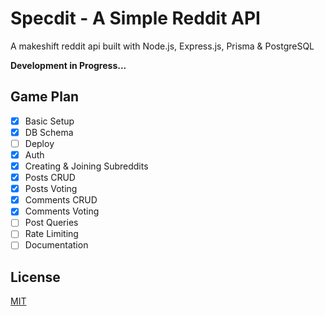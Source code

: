 # Specdit - A Simple Reddit API

A makeshift reddit api built with Node.js, Express.js, Prisma &amp; PostgreSQL

**Development in Progress...**

## Game Plan

- [x] Basic Setup
- [x] DB Schema
- [ ] Deploy
- [x] Auth
- [x] Creating & Joining Subreddits
- [x] Posts CRUD
- [x] Posts Voting
- [x] Comments CRUD
- [x] Comments Voting
- [ ] Post Queries
- [ ] Rate Limiting
- [ ] Documentation

## License

[MIT](https://choosealicense.com/licenses/mit/)
